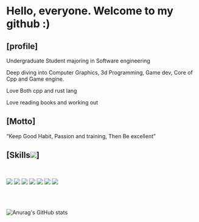 <br>
<h1>Hello, everyone. Welcome to my github :)</h1>
<h2>[profile]</h2>
<p>Undergraduate Student majoring in Software engineering</p>
<p>Deep diving into Computer Graphics, 3d Programming, Game dev, Core of Cpp and Game engine.</p>
<p>Love Both cpp and rust lang</p>
<p>Love reading books and working out</P>

<h2>[Motto]</h2>
<q>Keep Good Habit, Passion and training, Then Be excellent</q>
<br>

<h2>[Skills<img src="https://img.icons8.com/cotton/30/000000/laptop-coding.png"/>]</h2>
<br>

<img src="https://img.shields.io/badge/HTML5-E34F26?style=for-the-badge&logo=HTML5&logoColor=white"/></a>
<img src="https://img.shields.io/badge/CSS3-1572B6?style=for-the-badge&logo=CSS3&logoColor=white"/></a>
<img src="https://img.shields.io/badge/JAVASCRIPT-F7DF1E?style=for-the-badge&logo=JavaScript&logoColor=white"/></a>
<img src="https://img.shields.io/badge/TypeScript-007ACC??logo=TypeScript&logoColor=White&style=for-the-badge"/></a>
<img src="https://img.shields.io/badge/-ReactJs-61DAFB?style=for-the-badge&logo=react&logoColor=white"/></a>
<img src="https://img.shields.io/badge/-NodeJs-68A063?style=for-the-badge&logo=node&logoColor=white"/></a>
<img src="https://img.shields.io/badge/rust-black.svg?logo=rust&logoColor=white&style=for-the-badge"/></a>

<br>
<br>

![Anurag's GitHub stats](https://github-readme-stats.vercel.app/api?username=codernineteen&show_icons=true&theme=default)
